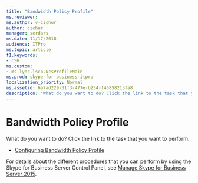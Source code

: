 ```yaml
---
title: "Bandwidth Policy Profile"
ms.reviewer: 
ms.author: v-cichur
author: cichur
manager: serdars
ms.date: 11/17/2018
audience: ITPro
ms.topic: article
f1.keywords:
- CSH
ms.custom:
- ms.lync.lscp.NcsProfileMain
ms.prod: skype-for-business-itpro
localization_priority: Normal
ms.assetid: 6a7ad229-31f3-477e-b254-f45858213fa8
description: "What do you want to do? Click the link to the task that you want to perform."
---
```


# Bandwidth Policy Profile

What do you want to do? Click the link to the task that you want to perform.

- [Configuring Bandwidth Policy Profile](/previous-versions/office/lync-server-2013/lync-server-2013-creating-or-modifying-bandwidth-policy-profiles)

For details about the different procedures that you can perform by using the Skype for Business Server Control Panel, see [Manage Skype for Business Server 2015](../../manage/manage.md).